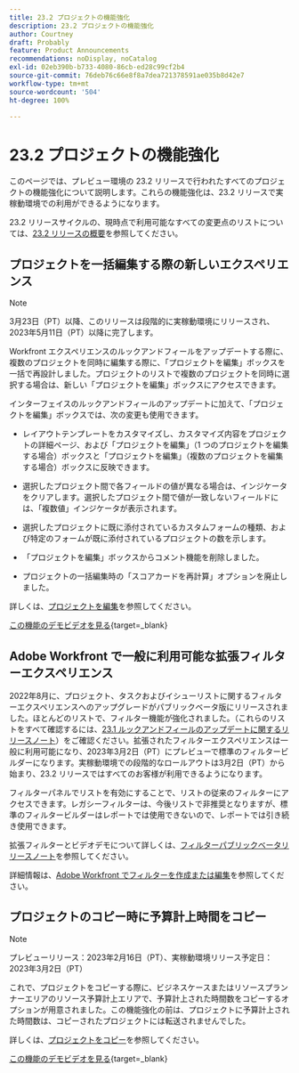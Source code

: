 ```yaml
---
title: 23.2 プロジェクトの機能強化
description: 23.2 プロジェクトの機能強化
author: Courtney
draft: Probably
feature: Product Announcements
recommendations: noDisplay, noCatalog
exl-id: 02eb390b-b733-4080-86cb-ed28c99cf2b4
source-git-commit: 76deb76c66e8f8a7dea721378591ae035b8d42e7
workflow-type: tm+mt
source-wordcount: '504'
ht-degree: 100%

---
```


# 23.2 プロジェクトの機能強化

このページでは、プレビュー環境の 23.2 リリースで行われたすべてのプロジェクトの機能強化について説明します。これらの機能強化は、23.2 リリースで実稼動環境での利用ができるようになります。

23.2 リリースサイクルの、現時点で利用可能なすべての変更点のリストについては、[23.2 リリースの概要](/help/quicksilver/product-announcements/product-releases/23.2-release-activity/23-2-release-overview.md)を参照してください。

## プロジェクトを一括編集する際の新しいエクスペリエンス

>[!NOTE]
>
>3月23日（PT）以降、このリリースは段階的に実稼動環境にリリースされ、2023年5月11日（PT）以降に完了します。

Workfront エクスペリエンスのルックアンドフィールをアップデートする際に、複数のプロジェクトを同時に編集する際に、「プロジェクトを編集」ボックスを一括で再設計しました。プロジェクトのリストで複数のプロジェクトを同時に選択する場合は、新しい「プロジェクトを編集」ボックスにアクセスできます。

インターフェイスのルックアンドフィールのアップデートに加えて、「プロジェクトを編集」ボックスでは、次の変更も使用できます。

* レイアウトテンプレートをカスタマイズし、カスタマイズ内容をプロジェクトの詳細ページ、および「プロジェクトを編集」（1 つのプロジェクトを編集する場合）ボックスと「プロジェクトを編集」（複数のプロジェクトを編集する場合）ボックスに反映できます。

* 選択したプロジェクト間で各フィールドの値が異なる場合は、インジケータをクリアします。選択したプロジェクト間で値が一致しないフィールドには、「複数値」インジケータが表示されます。

* 選択したプロジェクトに既に添付されているカスタムフォームの種類、および特定のフォームが既に添付されているプロジェクトの数を示します。

* 「プロジェクトを編集」ボックスからコメント機能を削除しました。

* プロジェクトの一括編集時の「スコアカードを再計算」オプションを廃止しました。

詳しくは、[プロジェクトを編集](/help/quicksilver/manage-work/projects/manage-projects/edit-projects.md)を参照してください。

[この機能のデモビデオを見る](https://video.tv.adobe.com/v/3416587/){target=_blank}

## Adobe Workfront で一般に利用可能な拡張フィルターエクスペリエンス

2022年8月に、プロジェクト、タスクおよびイシューリストに関するフィルターエクスペリエンスへのアップグレードがパブリックベータ版にリリースされました。ほとんどのリストで、フィルター機能が強化されました。（これらのリストをすべて確認するには、[23.1 ルックアンドフィールのアップデートに関するリリースノート](/help/quicksilver/product-announcements/product-releases/23.1-release-activity/23-1-look-and-feel-updates.md)）をご確認ください。拡張されたフィルターエクスペリエンスは一般に利用可能になり、2023年3月2日（PT）にプレビューで標準のフィルタービルダーになります。実稼動環境での段階的なロールアウトは3月2日（PT）から始まり、23.2 リリースではすべてのお客様が利用できるようになります。

フィルターパネルでリストを有効にすることで、リストの従来のフィルターにアクセスできます。レガシーフィルターは、今後リストで非推奨となりますが、標準のフィルタービルダーはレポートでは使用できないので、レポートでは引き続き使用できます。

拡張フィルターとビデオデモについて詳しくは、[フィルターパブリックベータリリースノート](/help/quicksilver/product-announcements/product-releases/22.4-release-activity/22-4-project-enhancements.md)を参照してください。

詳細情報は、[Adobe Workfront でフィルターを作成または編集](/help/quicksilver/reports-and-dashboards/reports/reporting-elements/create-filters.md)を参照してください。

## プロジェクトのコピー時に予算計上時間をコピー

>[!NOTE]
>
>プレビューリリース：2023年2月16日（PT）、実稼動環境リリース予定日：2023年3月2日（PT）

これで、プロジェクトをコピーする際に、ビジネスケースまたはリソースプランナーエリアのリソース予算計上エリアで、予算計上された時間数をコピーするオプションが用意されました。この機能強化の前は、プロジェクトに予算計上された時間数は、コピーされたプロジェクトには転送されませんでした。

詳しくは、[プロジェクトをコピー](/help/quicksilver/manage-work/projects/manage-projects/copy-project.md)を参照してください。

[この機能のデモビデオを見る](https://video.tv.adobe.com/v/3415713/){target=_blank}
